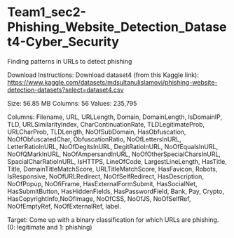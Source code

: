 # Team1_sec2-Phishing_Website_Detection_Dataset4-Cyber_Security
Finding patterns in URLs to detect phishing

Download Instructions: 
    Download dataset4 (from this Kaggle link):
      https://www.kaggle.com/datasets/mdsultanulislamovi/phishing-website-detection-datasets?select=dataset4.csv

Size: 56.85 MB
Columns: 56
Values: 235,795

Columns:
    Filename, 
    URL, 
    URLLength, 
    Domain, 
    DomainLength, 
    IsDomainIP, 
    TLD, 
    URLSimilarityIndex, 
    CharContinuationRate, 
    TLDLegitimateProb, 
    URLCharProb, 
    TLDLength, 
    NoOfSubDomain, 
    HasObfuscation, 
    NoOfObfuscatedChar, 
    ObfuscationRatio, 
    NoOfLettersInURL, 
    LetterRatioInURL, 
    NoOfDegitsInURL, 
    DegitRatioInURL, 
    NoOfEqualsInURL, 
    NoOfQMarkInURL, 
    NoOfAmpersandInURL, 
    NoOfOtherSpecialCharsInURL, 
    SpacialCharRatioInURL, 
    IsHTTPS, 
    LineOfCode, 
    LargestLineLength, 
    HasTitle, 
    Title, 
    DomainTitleMatchScore, 
    URLTitleMatchScore, 
    HasFavicon, 
    Robots, 
    IsResponsive, 
    NoOfURLRedirect, 
    NoOfSelfRedirect, 
    HasDescription, 
    NoOfPopup, 
    NoOfiFrame, 
    HasExternalFormSubmit, 
    HasSocialNet, 
    HasSubmitButton, 
    HasHiddenFields, 
    HasPasswordField, 
    Bank, 
    Pay, 
    Crypto, 
    HasCopyrightInfo,NoOfImage, 
    NoOfCSS, 
    NoOfJS, 
    NoOfSelfRef, 
    NoOfEmptyRef, 
    NoOfExternalRef, 
    label.

        

Target:
    Come up with a binary classification for which URLs are phishing. 
    (0: legitimate and 1: phishing)
